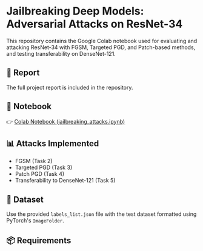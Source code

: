 # Jailbreaking Deep Models: Adversarial Attacks on ResNet-34

This repository contains the Google Colab notebook used for evaluating and attacking ResNet-34 with FGSM, Targeted PGD, and Patch-based methods, and testing transferability on DenseNet-121.

## 📄 Report
The full project report is included in the repository.

## 📒 Notebook
👉 [Colab Notebook (jailbreaking_attacks.ipynb)](jailbreaking_attacks.ipynb)

## 📊 Attacks Implemented
- FGSM (Task 2)
- Targeted PGD (Task 3)
- Patch PGD (Task 4)
- Transferability to DenseNet-121 (Task 5)

## 📁 Dataset
Use the provided `labels_list.json` file with the test dataset formatted using PyTorch's `ImageFolder`.

## 📦 Requirements
